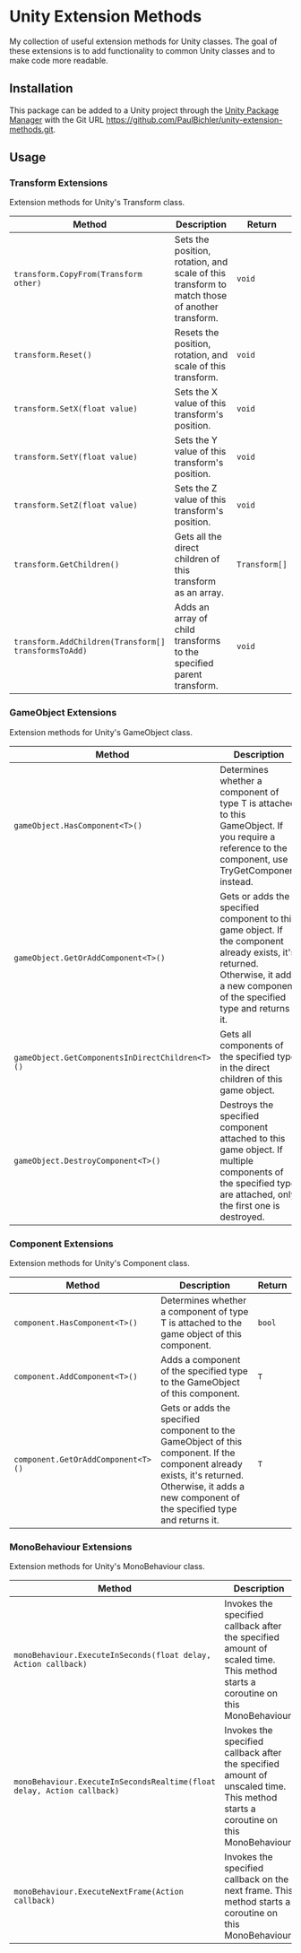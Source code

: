 # Unity Extension Methods
My collection of useful extension methods for Unity classes. The goal of these extensions is to add functionality to
common Unity classes and to make code more readable.

## Installation
This package can be added to a Unity project through the [Unity Package Manager](https://docs.unity3d.com/Manual/upm-ui-giturl.html) with the Git URL https://github.com/PaulBichler/unity-extension-methods.git.

## Usage

### Transform Extensions
Extension methods for Unity's Transform class.

| Method                                                          | Description | Return        |
|-----------------------------------------------------------------| --- |---------------|
| `transform.CopyFrom(Transform other)`                           | Sets the position, rotation, and scale of this transform to match those of another transform. | `void`        |
| `transform.Reset()`                                    | Resets the position, rotation, and scale of this transform. | `void`        |
| `transform.SetX(float value)`                        | Sets the X value of this transform's position. | `void`        |
| `transform.SetY(float value)`                        | Sets the Y value of this transform's position. | `void`        |
| `transform.SetZ(float value)`                        | Sets the Z value of this transform's position. | `void`        |
| `transform.GetChildren()`               | Gets all the direct children of this transform as an array. | `Transform[]` |
| `transform.AddChildren(Transform[] transformsToAdd)` | Adds an array of child transforms to the specified parent transform. | `void`        |

### GameObject Extensions
Extension methods for Unity's GameObject class.

| Method                                                          | Description | Return        |
|-----------------------------------------------------------------| --- |---------------|
| `gameObject.HasComponent<T>()`                           | Determines whether a component of type T is attached to this GameObject. If you require a reference to the component, use TryGetComponent instead. | `bool`        |
| `gameObject.GetOrAddComponent<T>()`                                    | Gets or adds the specified component to this game object. If the component already exists, it's returned. Otherwise, it adds a new component of the specified type and returns it. | `T`        |
| `gameObject.GetComponentsInDirectChildren<T>()`                        | Gets all components of the specified type in the direct children of this game object. | `List<T>`        |
| `gameObject.DestroyComponent<T>()`                        | Destroys the specified component attached to this game object. If multiple components of the specified type are attached, only the first one is destroyed. | `bool`        |

### Component Extensions
Extension methods for Unity's Component class.

| Method                                                          | Description | Return        |
|-----------------------------------------------------------------| --- |---------------|
| `component.HasComponent<T>()`                           | Determines whether a component of type T is attached to the game object of this component. | `bool`        |
| `component.AddComponent<T>()`                                    | Adds a component of the specified type to the GameObject of this component. | `T`        |
| `component.GetOrAddComponent<T>()`                                    | Gets or adds the specified component to the GameObject of this component. If the component already exists, it's returned. Otherwise, it adds a new component of the specified type and returns it. | `T`        |

### MonoBehaviour Extensions
Extension methods for Unity's MonoBehaviour class.

| Method                                                          | Description | Return        |
|-----------------------------------------------------------------| ----------- |---------------|
| `monoBehaviour.ExecuteInSeconds(float delay, Action callback)`                | Invokes the specified callback after the specified amount of scaled time. This method starts a coroutine on this MonoBehaviour. | `void`        |
| `monoBehaviour.ExecuteInSecondsRealtime(float delay, Action callback)` | Invokes the specified callback after the specified amount of unscaled time. This method starts a coroutine on this MonoBehaviour. | `void`        |
| `monoBehaviour.ExecuteNextFrame(Action callback)`                         | Invokes the specified callback on the next frame. This method starts a coroutine on this MonoBehaviour. | `void`        |

